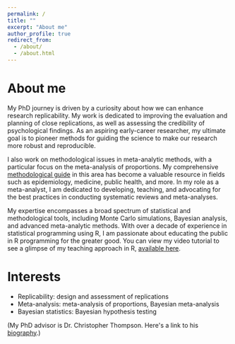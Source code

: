```yaml
---
permalink: /
title: ""
excerpt: "About me"
author_profile: true
redirect_from: 
  - /about/
  - /about.html
---
```

# About me

My PhD journey is driven by a curiosity about how we can enhance research replicability. My work is dedicated to improving the evaluation and planning of close replications, as well as assessing the credibility of psychological findings. As an aspiring early-career researcher, my ultimate goal is to pioneer methods for guiding the science to make our research more robust and reproducible.

I also work on methodological issues in meta-analytic methods, with a particular focus on the meta-analysis of proportions. My comprehensive [methodological guide](https://www.researchgate.net/publication/375451196_Conducting_Meta-analyses_of_Proportions_in_R) in this area has become a valuable resource in fields such as epidemiology, medicine, public health, and more. In my role as a meta-analyst, I am dedicated to developing, teaching, and advocating for the best practices in conducting systematic reviews and meta-analyses.

My expertise encompasses a broad spectrum of statistical and methodological tools, including Monte Carlo simulations, Bayesian analysis, and advanced meta-analytic methods. With over a decade of experience in statistical programming using R, I am passionate about educating the public in R programming for the greater good. You can view my video tutorial to see a glimpse of my teaching approach in R, [available here](https://www.youtube.com/watch?v=2wbXTFvaRnM&t=764s).

# Interests 
- Replicability: design and assessment of replications
- Meta-analysis: meta-analysis of proportions, Bayesian meta-analysis
- Bayesian statistics: Bayesian hypothesis testing

(My PhD advisor is Dr. Christopher Thompson. Here's a link to his [biography](https://scholars.library.tamu.edu/vivo/display/n969def72/Persons/About).)
